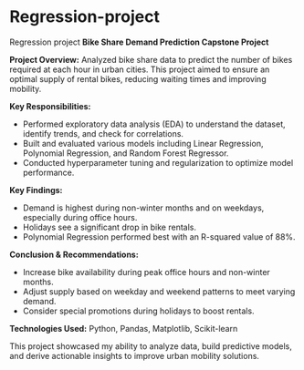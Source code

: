 # Regression-project
Regression project
**Bike Share Demand Prediction Capstone Project**

**Project Overview:**
Analyzed bike share data to predict the number of bikes required at each hour in urban cities. This project aimed to ensure an optimal supply of rental bikes, reducing waiting times and improving mobility.

**Key Responsibilities:**
- Performed exploratory data analysis (EDA) to understand the dataset, identify trends, and check for correlations.
- Built and evaluated various models including Linear Regression, Polynomial Regression, and Random Forest Regressor.
- Conducted hyperparameter tuning and regularization to optimize model performance.

**Key Findings:**
- Demand is highest during non-winter months and on weekdays, especially during office hours.
- Holidays see a significant drop in bike rentals.
- Polynomial Regression performed best with an R-squared value of 88%.

**Conclusion & Recommendations:**
- Increase bike availability during peak office hours and non-winter months.
- Adjust supply based on weekday and weekend patterns to meet varying demand.
- Consider special promotions during holidays to boost rentals.

**Technologies Used:**
Python, Pandas, Matplotlib, Scikit-learn

This project showcased my ability to analyze data, build predictive models, and derive actionable insights to improve urban mobility solutions.
